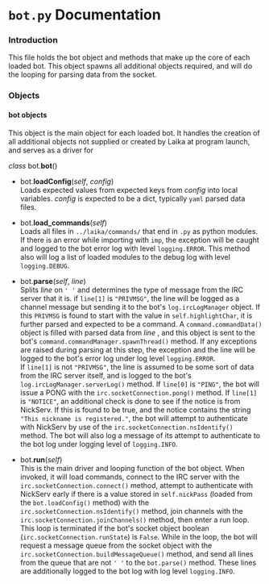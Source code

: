 # `bot.py` Documentation

### Introduction
This file holds the bot object and methods that make up the core of each loaded bot. This object spawns all additional objects required, and will do the looping for parsing data from the socket.

### Objects
#### bot objects
This object is the main object for each loaded bot. It handles the creation of all additional objects not supplied or created by Laika at program launch, and serves as a driver for

*class* bot.**bot**()

* bot.**loadConfig**(*self*, *config*)<br>
Loads expected values from expected keys from *config* into local variables. *config* is expected to be a dict, typically `yaml` parsed data files.


* bot.**load_commands**(*self*)<br>
Loads all files in `../laika/commands/` that end in `.py` as python modules. If there is an error while importing with `imp`, the exception will be caught and logged to the bot error log with level `logging.ERROR`. This method also will log a list of loaded modules to the debug log with level `logging.DEBUG`.


* bot.**parse**(*self*, *line*)<br>
Splits *line* on `' '` and determines the type of message from the IRC server that it is. if `line[1]` is `"PRIVMSG"`, the line will be logged as a channel message but sending it to the bot's `log.ircLogManager` object. If this `PRIVMSG` is found to start with the value in `self.highlightChar`, it is further parsed and expected to be a command. A `command.commandData()` object is filled with parsed data from *line* , and this object is sent to the bot's `command.commandManager.spawnThread()` method. If any exceptions are raised during parsing at this step, the exception and the line will be logged to the bot's error log under log level `logging.ERROR`.<br>
If `line[1]` is not `"PRIVMSG"`, the line is assumed to be some sort of data from the IRC server itself, and is logged to the bot's `log.ircLogManager.serverLog()` method. If `line[0]` is `"PING"`, the bot will issue a PONG with the `irc.socketConnection.pong()` method. If `line[1]` is `"NOTICE"`, an additional check is done to see if the notice is from NickServ. If this is found to be true, and the notice contains the string `"This nickname is registered."`, the bot will attempt to authenticate with NickServ by use of the `irc.socketConnection.nsIdentify()` method. The bot will also log a message of its attempt to authenticate to the bot log under logging level of `logging.INFO`.


* bot.**run**(*self*)<br>
This is the main driver and looping function of the bot object. When invoked, it will load commands, connect to the IRC server with the `irc.socketConnection.connect()` method, attempt to authenticate with NickServ early if there is a value stored in `self.nickPass` (loaded from the `bot.loadConfig()` method) with the `irc.socketConnection.nsIdentify()` method, join channels with the `irc.socketConnection.joinChannels()` method, then enter a run loop. This loop is terminated if the bot's socket object boolean (`irc.socketConnection.runState`) is `False`. While in the loop, the bot will request a message queue from the socket object with the `irc.socketConnection.buildMessageQueue()` method, and send all lines from the queue that are not `' '` to the `bot.parse()` method. These lines are additionally logged to the bot log with log level `logging.INFO`.

